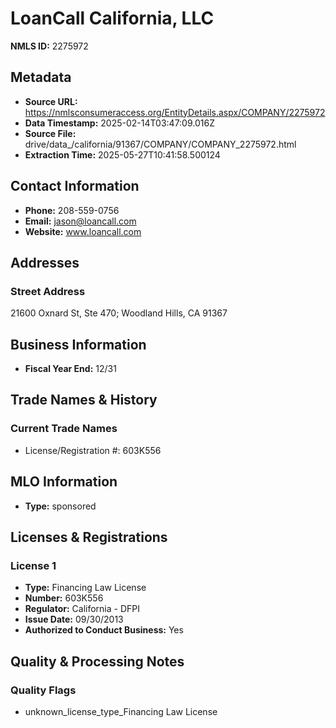 # LoanCall California, LLC

**NMLS ID:** 2275972

## Metadata
- **Source URL:** https://nmlsconsumeraccess.org/EntityDetails.aspx/COMPANY/2275972
- **Data Timestamp:** 2025-02-14T03:47:09.016Z
- **Source File:** drive/data_/california/91367/COMPANY/COMPANY_2275972.html
- **Extraction Time:** 2025-05-27T10:41:58.500124

## Contact Information
- **Phone:** 208-559-0756
- **Email:** jason@loancall.com
- **Website:** www.loancall.com

## Addresses
### Street Address
21600 Oxnard St, Ste 470; Woodland Hills, CA 91367

## Business Information
- **Fiscal Year End:** 12/31

## Trade Names & History
### Current Trade Names
- License/Registration #: 603K556

## MLO Information
- **Type:** sponsored

## Licenses & Registrations

### License 1
- **Type:** Financing Law License
- **Number:** 603K556
- **Regulator:** California - DFPI
- **Issue Date:** 09/30/2013
- **Authorized to Conduct Business:** Yes

## Quality & Processing Notes
### Quality Flags
- unknown_license_type_Financing Law License
